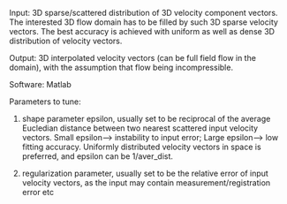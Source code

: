 Input: 3D sparse/scattered distribution of 3D velocity component vectors. The interested 3D flow domain has to be filled by such 3D sparse velocity vectors. The best accuracy is achieved with uniform as well as dense 3D distribution of velocity vectors.

Output: 3D interpolated velocity vectors (can be full field flow in the domain), with the assumption that flow being incompressible.

Software: Matlab

Parameters to tune: 

1. shape parameter epsilon, usually set to be reciprocal of the average Eucledian distance between two nearest scattered input velocity vectors. Small epsilon--> instability to input error; Large epsilon--> low fitting accuracy. Uniformly distributed velocity vectors in space is preferred, and epsilon can be 1/aver_dist.

2. regularization parameter, usually set to be the relative error of input velocity vectors, as the input may contain measurement/registration error etc
